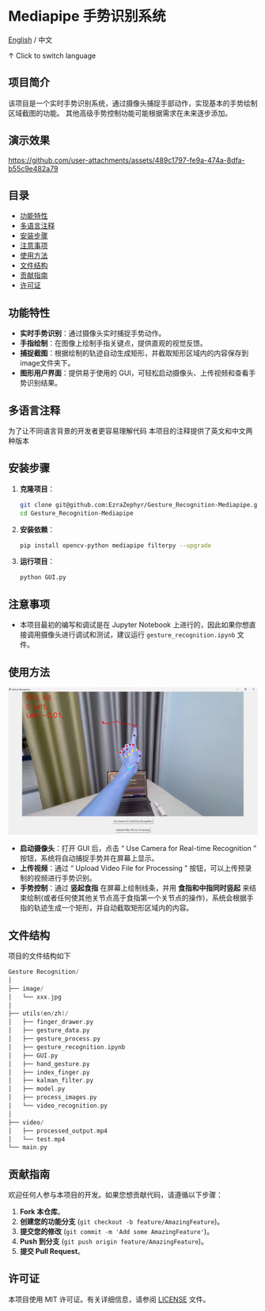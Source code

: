 # Mediapipe 手势识别系统

[English](readme.md)  /  中文

↑ Click to switch language

## 项目简介

该项目是一个实时手势识别系统，通过摄像头捕捉手部动作，实现基本的手势绘制区域截图的功能。 其他高级手势控制功能可能根据需求在未来逐步添加。

## 演示效果

https://github.com/user-attachments/assets/489c1797-fe9a-474a-8dfa-b55c9e482a79

## 目录

- [功能特性](#功能特性)
- [多语言注释](#多语言注释)
- [安装步骤](#安装步骤)
- [注意事项](#注意事项)
- [使用方法](#使用方法)
- [文件结构](#文件结构)
- [贡献指南](#贡献指南)
- [许可证](#许可证)

## 功能特性

- **实时手势识别**：通过摄像头实时捕捉手势动作。
- **手指绘制**：在图像上绘制手指关键点，提供直观的视觉反馈。
- **捕捉截图**：根据绘制的轨迹自动生成矩形，并截取矩形区域内的内容保存到image文件夹下。
- **图形用户界面**：提供易于使用的 GUI，可轻松启动摄像头、上传视频和查看手势识别结果。

## 多语言注释

为了让不同语言背景的开发者更容易理解代码 本项目的注释提供了英文和中文两种版本

## 安装步骤

1. **克隆项目**：
   ```bash
   git clone git@github.com:EzraZephyr/Gesture_Recognition-Mediapipe.git
   cd Gesture_Recognition-Mediapipe
   ```
2. **安装依赖**：
   ```bash
   pip install opencv-python mediapipe filterpy --upgrade
   ```
3. **运行项目**：
   ```bash
   python GUI.py
   ```
## 注意事项

- 本项目最初的编写和调试是在 Jupyter Notebook 上进行的，因此如果你想直接调用摄像头进行调试和测试，建议运行 `gesture_recognition.ipynb` 文件。

## 使用方法

![演示](img.png)

- **启动摄像头**：打开 GUI 后，点击 “ Use Camera for Real-time Recognition ” 按钮，系统将自动捕捉手势并在屏幕上显示。
- **上传视频**：通过 “ Upload Video File for Processing ” 按钮，可以上传预录制的视频进行手势识别。
- **手势控制**：通过 **竖起食指** 在屏幕上绘制线条，并用 **食指和中指同时竖起** 来结束绘制(或者任何使其他关节点高于食指第一个关节点的操作)，系统会根据手指的轨迹生成一个矩形，并自动截取矩形区域内的内容。

## 文件结构

项目的文件结构如下

```c++
Gesture Recognition/
│
├── image/ 
│   └── xxx.jpg
│  
├── utils(en/zh)/
│   ├── finger_drawer.py
│   ├── gesture_data.py
│   ├── gesture_process.py
│   ├── gesture_recognition.ipynb
│   ├── GUI.py
│   ├── hand_gesture.py
│   ├── index_finger.py
│   ├── kalman_filter.py
│   ├── model.py
│   ├── process_images.py
│   └── video_recognition.py
│
├── video/
│   ├── processed_output.mp4
│   └── test.mp4
└── main.py 
```

## 贡献指南

欢迎任何人参与本项目的开发。如果您想贡献代码，请遵循以下步骤：

1. **Fork 本仓库**。
2. **创建您的功能分支** (`git checkout -b feature/AmazingFeature`)。
3. **提交您的修改** (`git commit -m 'Add some AmazingFeature'`)。
4. **Push 到分支** (`git push origin feature/AmazingFeature`)。
5. **提交 Pull Request**。

## 许可证

本项目使用 MIT 许可证。有关详细信息，请参阅 [LICENSE](LICENSE) 文件。

